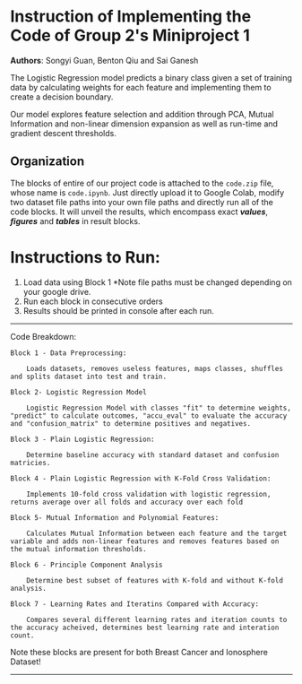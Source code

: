 # Instruction of Implementing the Code of Group 2's Miniproject 1

**Authors**: Songyi Guan, Benton Qiu and Sai Ganesh

The Logistic Regression model predicts a binary class given a set of training data by calculating weights for each feature and implementing them to create a decision boundary.

Our model explores feature selection and addition through PCA, Mutual Information and non-linear dimension expansion as well as run-time and gradient descent thresholds.

## Organization
The blocks of entire of our project code is attached to the `code.zip` file, whose name is `code.ipynb`. Just directly upload it to Google Colab, modify two dataset file paths into your own file paths and directly run all of the code blocks. It will unveil the results, which encompass exact ***values***, ***figures*** and ***tables*** in result blocks.

# Instructions to Run:

1. Load data using Block 1 *Note file paths must be changed depending on your google drive.
2. Run each block in consecutive orders
3. Results should be printed in console after each run.
______________________________________________________________________________
Code Breakdown:

	Block 1 - Data Preprocessing:

		Loads datasets, removes useless features, maps classes, shuffles and splits dataset into test and train.

	Block 2- Logistic Regression Model

		Logistic Regression Model with classes "fit" to determine weights, "predict" to calculate outcomes, "accu_eval" to evaluate the accuracy and "confusion_matrix" to determine positives and negatives.

	Block 3 - Plain Logistic Regression:

		Determine baseline accuracy with standard dataset and confusion matricies.

	Block 4 - Plain Logistic Regression with K-Fold Cross Validation:

		Implements 10-fold cross validation with logistic regression, returns average over all folds and accuracy over each fold

	Block 5- Mutual Information and Polynomial Features:

		Calculates Mutual Information between each feature and the target variable and adds non-linear features and removes features based on the mutual information thresholds.

	Block 6 - Principle Component Analysis

		Determine best subset of features with K-fold and without K-fold analysis.

	Block 7 - Learning Rates and Iteratins Compared with Accuracy:

		Compares several different learning rates and iteration counts to the accuracy acheived, determines best learning rate and interation count.

Note these blocks are present for both Breast Cancer and Ionosphere Dataset!


_______________________________________________________________________________





